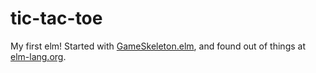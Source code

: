tic-tac-toe
===========
My first elm!
Started with [GameSkeleton.elm](https://github.com/elm-lang/elm-lang.org/blob/master/public/examples/Intermediate/GameSkeleton.elm#L1), and found out of things at [elm-lang.org](http://elm-lang.org/).

